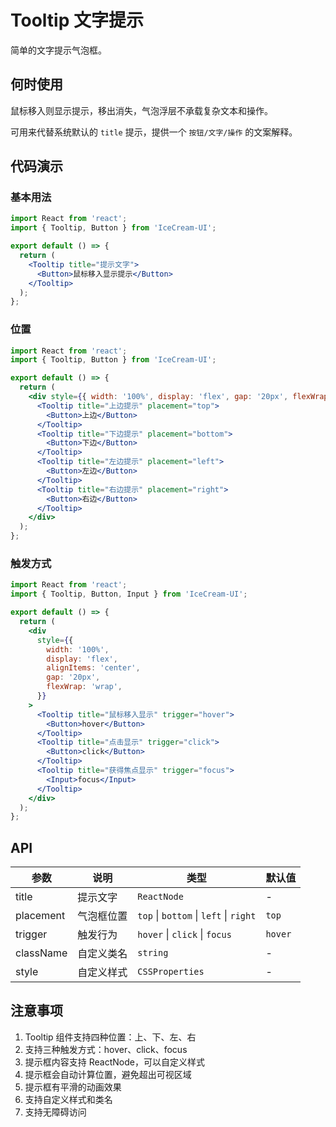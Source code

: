 # Tooltip 文字提示

简单的文字提示气泡框。

## 何时使用

鼠标移入则显示提示，移出消失，气泡浮层不承载复杂文本和操作。

可用来代替系统默认的 `title` 提示，提供一个 `按钮/文字/操作` 的文案解释。

## 代码演示

### 基本用法

```jsx
import React from 'react';
import { Tooltip, Button } from 'IceCream-UI';

export default () => {
  return (
    <Tooltip title="提示文字">
      <Button>鼠标移入显示提示</Button>
    </Tooltip>
  );
};
```

### 位置

```jsx
import React from 'react';
import { Tooltip, Button } from 'IceCream-UI';

export default () => {
  return (
    <div style={{ width: '100%', display: 'flex', gap: '20px', flexWrap: 'wrap' }}>
      <Tooltip title="上边提示" placement="top">
        <Button>上边</Button>
      </Tooltip>
      <Tooltip title="下边提示" placement="bottom">
        <Button>下边</Button>
      </Tooltip>
      <Tooltip title="左边提示" placement="left">
        <Button>左边</Button>
      </Tooltip>
      <Tooltip title="右边提示" placement="right">
        <Button>右边</Button>
      </Tooltip>
    </div>
  );
};
```

### 触发方式

```jsx
import React from 'react';
import { Tooltip, Button, Input } from 'IceCream-UI';

export default () => {
  return (
    <div
      style={{
        width: '100%',
        display: 'flex',
        alignItems: 'center',
        gap: '20px',
        flexWrap: 'wrap',
      }}
    >
      <Tooltip title="鼠标移入显示" trigger="hover">
        <Button>hover</Button>
      </Tooltip>
      <Tooltip title="点击显示" trigger="click">
        <Button>click</Button>
      </Tooltip>
      <Tooltip title="获得焦点显示" trigger="focus">
        <Input>focus</Input>
      </Tooltip>
    </div>
  );
};
```

## API

| 参数      | 说明       | 类型                                   | 默认值  |
| --------- | ---------- | -------------------------------------- | ------- |
| title     | 提示文字   | `ReactNode`                            | -       |
| placement | 气泡框位置 | `top` \| `bottom` \| `left` \| `right` | `top`   |
| trigger   | 触发行为   | `hover` \| `click` \| `focus`          | `hover` |
| className | 自定义类名 | `string`                               | -       |
| style     | 自定义样式 | `CSSProperties`                        | -       |

## 注意事项

1. Tooltip 组件支持四种位置：上、下、左、右
2. 支持三种触发方式：hover、click、focus
3. 提示框内容支持 ReactNode，可以自定义样式
4. 提示框会自动计算位置，避免超出可视区域
5. 提示框有平滑的动画效果
6. 支持自定义样式和类名
7. 支持无障碍访问
